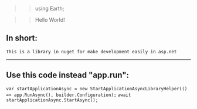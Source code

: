 
>>using Earth;

>> Hello World!

In short: 
--
`````This is a library in nuget for make development easily in asp.net`````
________________________________________________________________________________

Use this code instead "app.run":
-----
`````var startApplicationAsync = new StartApplicationAsyncLibraryHelper(() => app.RunAsync(), builder.Configuration);`````
`````await startApplicationAsync.StartAsync();`````
